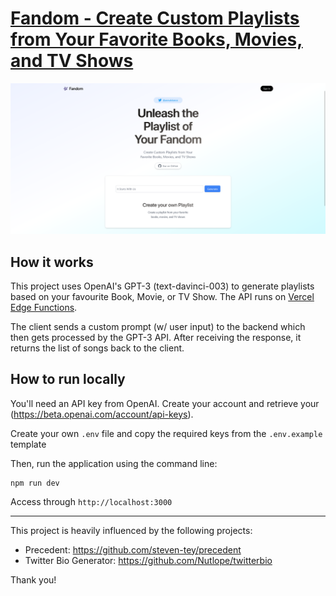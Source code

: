 # [Fandom - Create Custom Playlists from Your Favorite Books, Movies, and TV Shows](https://fandom.vercel.com)

[![Fandom - Playlist Generator](./public/screenshot.png)](https://fandom.vercel.com)

## How it works

This project uses OpenAI's GPT-3 (text-davinci-003) to generate playlists based on your favourite Book, Movie, or TV Show. The API runs on [Vercel Edge Functions](https://vercel.com/features/edge-functions).

The client sends a custom prompt (w/ user input) to the backend which then gets processed by the GPT-3 API. After receiving the response, it returns the list of songs back to the client.

## How to run locally

You'll need an API key from OpenAI. Create your account and retrieve your (https://beta.openai.com/account/api-keys).

Create your own `.env` file and copy the required keys from the `.env.example` template

Then, run the application using the command line:

```
npm run dev
```

Access through `http://localhost:3000`

---

This project is heavily influenced by the following projects:

- Precedent: https://github.com/steven-tey/precedent
- Twitter Bio Generator: https://github.com/Nutlope/twitterbio

Thank you!
